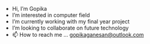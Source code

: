 - Hi, I’m Gopika
- I’m interested in computer field
- I’m currently working with my final year project
- I’m looking to collaborate on future technology
- 📫 How to reach me ... gopikaganesan@outlook.com

<!---
gopikaganesan/gopikaganesan is a ✨ special ✨ repository because its `README.md` (this file) appears on your GitHub profile.
You can click the Preview link to take a look at your changes.
--->



